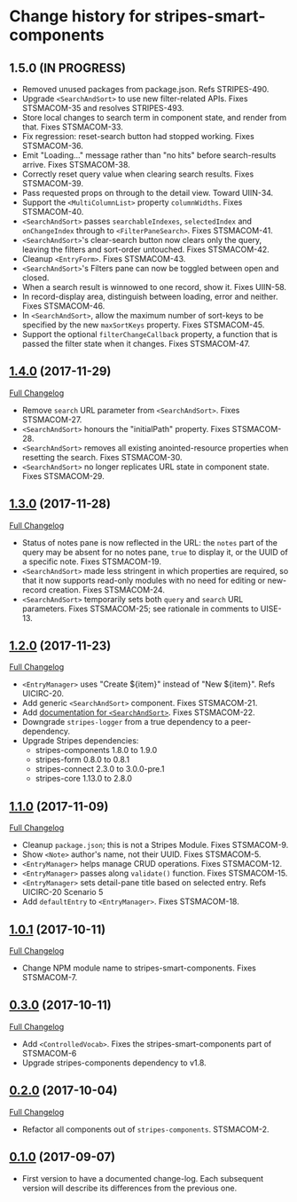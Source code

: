 # Change history for stripes-smart-components

## 1.5.0 (IN PROGRESS)

* Removed unused packages from package.json. Refs STRIPES-490.
* Upgrade `<SearchAndSort>` to use new filter-related APIs. Fixes STSMACOM-35 and resolves STRIPES-493.
* Store local changes to search term in component state, and render from that. Fixes STSMACOM-33.
* Fix regression: reset-search button had stopped working. Fixes STSMACOM-36.
* Emit "Loading..." message rather than "no hits" before search-results arrive. Fixes STSMACOM-38.
* Correctly reset query value when clearing search results. Fixes STSMACOM-39.
* Pass requested props on through to the detail view. Toward UIIN-34.
* Support the `<MultiColumnList>` property `columnWidths`. Fixes STSMACOM-40.
* `<SearchAndSort>` passes `searchableIndexes`, `selectedIndex` and `onChangeIndex` through to `<FilterPaneSearch>`. Fixes STSMACOM-41.
* `<SearchAndSort>`'s clear-search button now clears only the query, leaving the filters and sort-order untouched. Fixes STSMACOM-42.
* Cleanup `<EntryForm>`. Fixes STSMACOM-43.
* `<SearchAndSort>`'s Filters pane can now be toggled between open and closed.
* When a search result is winnowed to one record, show it. Fixes UIIN-58.
* In record-display area, distinguish between loading, error and neither. Fixes STSMACOM-46.
* In `<SearchAndSort>`, allow the maximum number of sort-keys to be specified by the new `maxSortKeys` property. Fixes STSMACOM-45.
* Support the optional `filterChangeCallback` property, a function that is passed the filter state when it changes. Fixes STSMACOM-47.

## [1.4.0](https://github.com/folio-org/stripes-smart-components/tree/v1.4.0) (2017-11-29)
[Full Changelog](https://github.com/folio-org/stripes-smart-components/compare/v1.3.0...v1.4.0)

* Remove `search` URL parameter from `<SearchAndSort>`. Fixes STSMACOM-27.
* `<SearchAndSort>` honours the "initialPath" property. Fixes STSMACOM-28.
* `<SearchAndSort>` removes all existing anointed-resource properties when resetting the search. Fixes STSMACOM-30.
* `<SearchAndSort>` no longer replicates URL state in component state. Fixes STSMACOM-29.

## [1.3.0](https://github.com/folio-org/stripes-smart-components/tree/v1.3.0) (2017-11-28)
[Full Changelog](https://github.com/folio-org/stripes-smart-components/compare/v1.2.0...v1.3.0)

* Status of notes pane is now reflected in the URL: the `notes` part of the query may be absent for no notes pane, `true` to display it, or the UUID of a specific note. Fixes STSMACOM-19.
* `<SearchAndSort>` made less stringent in which properties are required, so that it now supports read-only modules with no need for editing or new-record creation. Fixes STSMACOM-24.
* `<SearchAndSort>` temporarily sets both `query` and `search` URL parameters. Fixes STSMACOM-25; see rationale in comments to  UISE-13.

## [1.2.0](https://github.com/folio-org/stripes-smart-components/tree/v1.2.0) (2017-11-23)
[Full Changelog](https://github.com/folio-org/stripes-smart-components/compare/v1.1.0...v1.2.0)

* `<EntryManager>` uses "Create ${item}" instead of "New ${item}". Refs UICIRC-20.
* Add generic `<SearchAndSort>` component. Fixes STSMACOM-21.
* Add [documentation for `<SearchAndSort>`](lib/SearchAndSort/readme.md). Fixes STSMACOM-22.
* Downgrade `stripes-logger` from a true dependency to a peer-dependency.
* Upgrade Stripes dependencies:
  * stripes-components 1.8.0 to 1.9.0
  * stripes-form 0.8.0 to 0.8.1
  * stripes-connect 2.3.0 to 3.0.0-pre.1
  * stripes-core 1.13.0 to 2.8.0

## [1.1.0](https://github.com/folio-org/stripes-smart-components/tree/v1.1.0) (2017-11-09)
[Full Changelog](https://github.com/folio-org/stripes-smart-components/compare/v1.0.1...v1.1.0)

* Cleanup `package.json`; this is not a Stripes Module. Fixes STSMACOM-9.
* Show `<Note>` author's name, not their UUID. Fixes STSMACOM-5.
* `<EntryManager>` helps manage CRUD operations. Fixes STSMACOM-12.
* `<EntryManager>` passes along `validate()` function. Fixes STSMACOM-15.
* `<EntryManager>` sets detail-pane title based on selected entry. Refs UICIRC-20 Scenario 5
*  Add `defaultEntry` to `<EntryManager>`. Fixes STSMACOM-18.

## [1.0.1](https://github.com/folio-org/stripes-smart-components/tree/v1.0.1) (2017-10-11)
[Full Changelog](https://github.com/folio-org/stripes-smart-components/compare/v0.3.0...v1.0.1)

* Change NPM module name to stripes-smart-components. Fixes STSMACOM-7.

## [0.3.0](https://github.com/folio-org/stripes-util-notes/tree/v0.3.0) (2017-10-11)
[Full Changelog](https://github.com/folio-org/stripes-smart-components/compare/v0.2.0...v0.3.0)

* Add `<ControlledVocab>`. Fixes the stripes-smart-components part of STSMACOM-6
* Upgrade stripes-components dependency to v1.8.

## [0.2.0](https://github.com/folio-org/stripes-util-notes/tree/v0.2.0) (2017-10-04)
[Full Changelog](https://github.com/folio-org/stripes-smart-components/compare/v0.1.0...v0.2.0)

* Refactor all components out of `stripes-components`. STSMACOM-2.

## [0.1.0](https://github.com/folio-org/stripes-util-notes/tree/v0.1.0) (2017-09-07)

* First version to have a documented change-log. Each subsequent version will
  describe its differences from the previous one.
